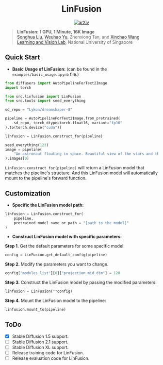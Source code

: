 <div align="center">

# LinFusion
<a href="https://arxiv.org/"><img src="https://img.shields.io/badge/arXiv-xxxx.xxxx-A42C25.svg" alt="arXiv"></a>
<!-- TODO: Change the arxiv img -->
</div>


> **LinFusion: 1 GPU, 1 Minute, 16K Image**
> <br>
> [Songhua Liu](http://121.37.94.87/), 
> [Weuhao Yu](https://whyu.me/), 
> Zhenxiong Tan, 
> and 
> [Xinchao Wang](https://sites.google.com/site/sitexinchaowang/)
> <br>
> [Learning and Vision Lab](http://lv-nus.org/), National University of Singapore
> <br>


## Quick Start
* **Basic Usage of LinFusion:** (can be found in the `examples/basic_usage.ipynb` file.)


```python
from diffusers import AutoPipelineForText2Image
import torch

from src.linfusion import LinFusion
from src.tools import seed_everything

sd_repo = "Lykon/dreamshaper-8"

pipeline = AutoPipelineForText2Image.from_pretrained(
    sd_repo, torch_dtype=torch.float16, variant="fp16"
).to(torch.device("cuda"))

linfusion = LinFusion.construct_for(pipeline)

seed_everything(123)
image = pipeline(
	"An astronaut floating in space. Beautiful view of the stars and the universe in the background."
).images[0]
```
`LinFusion.construct_for(pipeline)` will return a LinFusion model that matches the pipeline's structure. And this LinFusion model will automatically mount to the pipeline's forward function.

## Customization
* **Specific the LinFusion model path:** 
```python
linfusion = LinFusion.construct_for(
    pipeline,
    pretrained_model_name_or_path = "[path to the model]"
)
```

* **Construct LinFusion model with specific parameters:** 

**Step 1.** Get the default parameters for some specific model:
```python
config = LinFusion.get_default_config(pipeline)
```
**Step 2.** Modify the parameters you want to change.
```python
config["modules_list"][0]["projection_mid_dim"] = 128
```

**Step 3.** Construct the LinFusion model by passing the modified parameters:
```python
linfusion = LinFusion(**config)
```

**Step 4.** Mount the LinFusion model to the pipeline:
```python
linfusion.mount_to(pipeline)
```



## ToDo
- [x] Stable Diffusion 1.5 support.
- [ ] Stable Diffusion 2.1 support. 
- [ ] Stable Diffusion XL support.
- [ ] Release training code for LinFusion.
- [ ] Release evaluation code for LinFusion.